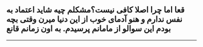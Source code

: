قعا 
اما چرا اصلا کافی نیست؟مشکلم چیه
شاید اعتماد به نفس ندارم و هنو
آدمای خوب از این دنیا میرن وقتی بچه بودم این سوالو از مامانم پرسیدم.
به
اون زمانم قانع
---
---

